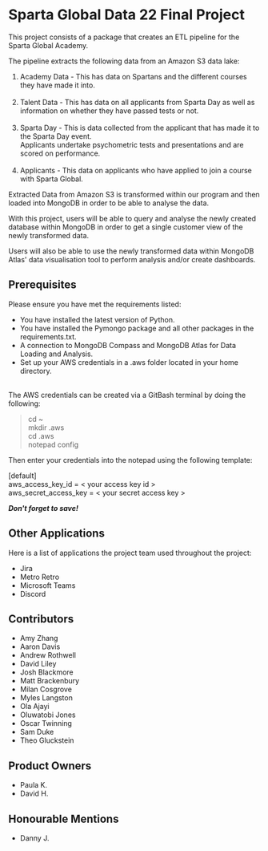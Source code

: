 # Sparta Global Data 22 Final Project

This project consists of a package that creates an ETL pipeline for the Sparta Global Academy.

The pipeline extracts the following data from an Amazon S3 data lake:<br>

<ol>

<li>
    Academy Data - This has data on Spartans and the different courses they have made it into. <br>
</li> 
<br>
<li>
   Talent Data - This has data on all applicants from Sparta Day as well as information on whether they have passed tests or not. <br>
</li> 
<br>
<li>
    Sparta Day - This is data collected from the applicant that has made it to the Sparta Day event. <br>
                Applicants undertake psychometric tests and presentations and are scored on performance. <br>
</li> 
<br>
<li>
    Applicants - This data on applicants who have applied to join a course with Sparta Global.
<ul>

</ul>

</li> 

</ol>

Extracted Data from Amazon S3 is transformed within our program and then loaded into MongoDB in order to be able to analyse the data. <br>

With this project, users will be able to query and analyse the newly created database within MongoDB in order to get a single customer view of the newly transformed data. <br>

Users will also be able to use the newly transformed data within MongoDB Atlas' data visualisation tool to perform analysis and/or create dashboards.


## Prerequisites
Please ensure you have met the requirements listed:

* You have installed the latest version of Python.
* You have installed the Pymongo package and all other packages in the requirements.txt.
* A connection to MongoDB Compass and MongoDB Atlas for Data Loading and Analysis.
* Set up your AWS credentials in a .aws folder located in your home directory.

<br>
The AWS credentials can be created via a GitBash terminal by doing the following: <br>

> cd ~ <br>
> mkdir .aws <br>
> cd .aws <br>
> notepad config <br>

Then enter your credentials into the notepad using the following template: <br>

[default] <br>
aws_access_key_id = < your access key id > <br>
aws_secret_access_key = < your secret access key > <br>

***Don't forget to save!***


## Other Applications

Here is a list of applications the project team used throughout the project:

* Jira
* Metro Retro
* Microsoft Teams
* Discord


## Contributors
<ul>
<li>	Amy Zhang </li>
<li>	Aaron Davis </li>
<li>	Andrew Rothwell </li>
<li>	David Liley </li>
<li>	Josh Blackmore </li>
<li>	Matt Brackenbury </li>
<li>	Milan Cosgrove </li>
<li>	Myles Langston </li>
<li>	Ola Ajayi </li>
<li>	Oluwatobi Jones </li>
<li>	Oscar Twinning </li>
<li>	Sam Duke </li>
<li>	Theo Gluckstein </li>
</ul>

## Product Owners
<ul>
<li>Paula K.</li>
<li>David H.</li>
</ul>

## Honourable Mentions
<ul>
<li>Danny J.</li>
</ul>
<br>
